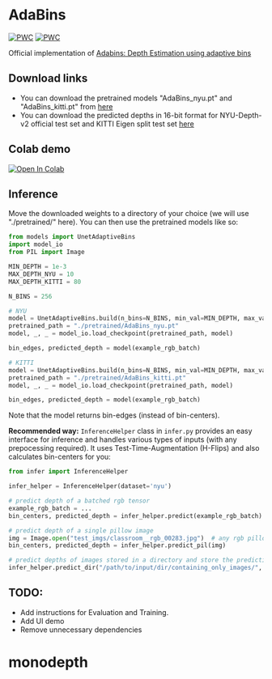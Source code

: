 # AdaBins
[![PWC](https://img.shields.io/endpoint.svg?url=https://paperswithcode.com/badge/adabins-depth-estimation-using-adaptive-bins/monocular-depth-estimation-on-kitti-eigen)](https://paperswithcode.com/sota/monocular-depth-estimation-on-kitti-eigen?p=adabins-depth-estimation-using-adaptive-bins) [![PWC](https://img.shields.io/endpoint.svg?url=https://paperswithcode.com/badge/adabins-depth-estimation-using-adaptive-bins/monocular-depth-estimation-on-nyu-depth-v2)](https://paperswithcode.com/sota/monocular-depth-estimation-on-nyu-depth-v2?p=adabins-depth-estimation-using-adaptive-bins)

Official implementation of [Adabins: Depth Estimation using adaptive bins](https://arxiv.org/abs/2011.14141)
## Download links
* You can download the pretrained models "AdaBins_nyu.pt" and "AdaBins_kitti.pt" from [here](https://drive.google.com/drive/folders/1nYyaQXOBjNdUJDsmJpcRpu6oE55aQoLA?usp=sharing)
* You can download the predicted depths in 16-bit format for NYU-Depth-v2 official test set and KITTI Eigen split test set [here](https://drive.google.com/drive/folders/1b3nfm8lqrvUjtYGmsqA5gptNQ8vPlzzS?usp=sharing)

## Colab demo 

<p>
<a href="https://colab.research.google.com/drive/1oxHflMh6eAJS7BhvP1amHvuBSirlS5Vl?usp=sharing" target="_parent">
  <img src="https://colab.research.google.com/assets/colab-badge.svg" alt="Open In Colab"/>
</a>
</p>

## Inference
Move the downloaded weights to a directory of your choice (we will use "./pretrained/" here). You can then use the pretrained models like so:

```python
from models import UnetAdaptiveBins
import model_io
from PIL import Image

MIN_DEPTH = 1e-3
MAX_DEPTH_NYU = 10
MAX_DEPTH_KITTI = 80

N_BINS = 256 

# NYU
model = UnetAdaptiveBins.build(n_bins=N_BINS, min_val=MIN_DEPTH, max_val=MAX_DEPTH_NYU)
pretrained_path = "./pretrained/AdaBins_nyu.pt"
model, _, _ = model_io.load_checkpoint(pretrained_path, model)

bin_edges, predicted_depth = model(example_rgb_batch)

# KITTI
model = UnetAdaptiveBins.build(n_bins=N_BINS, min_val=MIN_DEPTH, max_val=MAX_DEPTH_KITTI)
pretrained_path = "./pretrained/AdaBins_kitti.pt"
model, _, _ = model_io.load_checkpoint(pretrained_path, model)

bin_edges, predicted_depth = model(example_rgb_batch)
```
Note that the model returns bin-edges (instead of bin-centers).

**Recommended way:** `InferenceHelper` class in `infer.py` provides an easy interface for inference and handles various types of inputs (with any prepocessing required). It uses Test-Time-Augmentation (H-Flips) and also calculates bin-centers for you:
```python
from infer import InferenceHelper

infer_helper = InferenceHelper(dataset='nyu')

# predict depth of a batched rgb tensor
example_rgb_batch = ...  
bin_centers, predicted_depth = infer_helper.predict(example_rgb_batch)

# predict depth of a single pillow image
img = Image.open("test_imgs/classroom__rgb_00283.jpg")  # any rgb pillow image
bin_centers, predicted_depth = infer_helper.predict_pil(img)

# predict depths of images stored in a directory and store the predictions in 16-bit format in a given separate dir
infer_helper.predict_dir("/path/to/input/dir/containing_only_images/", "path/to/output/dir/")

```
## TODO:
* Add instructions for Evaluation and Training.
* Add UI demo
* Remove unnecessary dependencies
# monodepth
